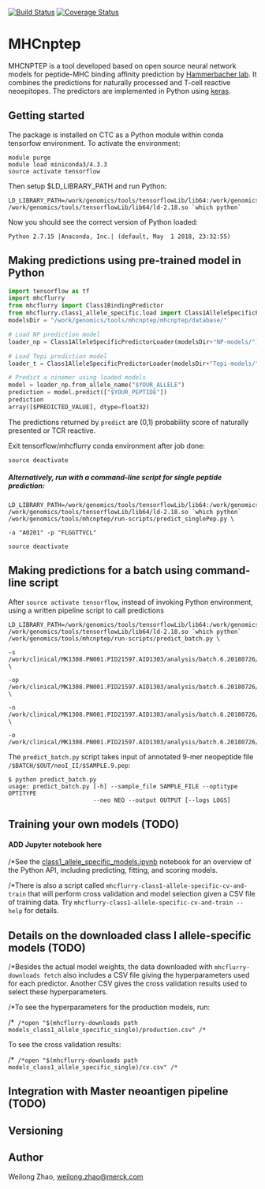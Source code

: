 [![Build Status](https://travis-ci.org/hammerlab/mhcflurry.svg?branch=master)](https://travis-ci.org/hammerlab/mhcflurry) [![Coverage Status](https://coveralls.io/repos/github/hammerlab/mhcflurry/badge.svg?branch=master)](https://coveralls.io/github/hammerlab/mhcflurry?branch=master)

# MHCnptep
MHCNPTEP is a tool developed based on open source neural network models for peptide-MHC binding affinity prediction by [Hammerbacher lab](). It combines the predictions for naturally processed and T-cell reactive neoepitopes.
The predictors are implemented in Python using [keras](https://keras.io).

## Getting started

The package is installed on CTC as a Python module within conda tensorfow environment. To activate the environment:

```shell
module purge
module load miniconda3/4.3.3
source activate tensorflow
```

Then setup $LD_LIBRARY_PATH and run Python:

```shell
LD_LIBRARY_PATH=/work/genomics/tools/tensorflowLib/lib64:/work/genomics/tools/tensorflowLib/usr/lib64/ /work/genomics/tools/tensorflowLib/lib64/ld-2.18.so `which python`
```

Now you should see the correct version of Python loaded:

```
Python 2.7.15 |Anaconda, Inc.| (default, May  1 2018, 23:32:55)
```

## Making predictions using pre-trained model in Python

```python
import tensorflow as tf
import mhcflurry
from mhcflurry import Class1BindingPredictor
from mhcflurry.class1_allele_specific.load import Class1AlleleSpecificPredictorLoader
modelsDir = "/work/genomics/tools/mhcnptep/mhcnptep/database/"

# Load NP prediction model
loader_np = Class1AlleleSpecificPredictorLoader(modelsDir+"NP-models/")

# Load Tepi prediction model
loader_t = Class1AlleleSpecificPredictorLoader(modelsDir+"Tepi-models/")

# Predict a ninemer using loaded models
model = loader_np.from_allele_name("$YOUR_ALLELE")
prediction = model.predict(["$YOUR_PEPTIDE"])
prediction
array([$PREDICTED_VALUE], dtype=float32)
```

The predictions returned by `predict` are (0,1) probability score of naturally presented or TCR reactive.

Exit tensorflow/mhcflurry conda environment after job done:

```shell
source deactivate
```

##### Alternatively, run with a command-line script for single peptide prediction:

```shell
LD_LIBRARY_PATH=/work/genomics/tools/tensorflowLib/lib64:/work/genomics/tools/tensorflowLib/usr/lib64/ /work/genomics/tools/tensorflowLib/lib64/ld-2.18.so `which python` /work/genomics/tools/mhcnptep/run-scripts/predict_singlePep.py \

-a "A0201" -p "FLGGTTVCL"

source deactivate
```

## Making predictions for a batch using command-line script

After ```source activate tensorflow```, instead of invoking Python environment, using a written pipeline script to call predictions

```shell
LD_LIBRARY_PATH=/work/genomics/tools/tensorflowLib/lib64:/work/genomics/tools/tensorflowLib/usr/lib64/ /work/genomics/tools/tensorflowLib/lib64/ld-2.18.so `which python` /work/genomics/tools/mhcnptep/run-scripts/predict_batch.py \

-s /work/clinical/MK1308.PN001.PID21597.AID1303/analysis/batch.6.20180726/match0726 \

-op /work/clinical/MK1308.PN001.PID21597.AID1303/analysis/batch.6.20180726/out0726/optitype/ \

-n /work/clinical/MK1308.PN001.PID21597.AID1303/analysis/batch.6.20180726/out0726/neoI_II/ \

-o /work/clinical/MK1308.PN001.PID21597.AID1303/analysis/batch.6.20180726/out0726/neoIGS/
```

The ```predict_batch.py``` script takes input of annotated 9-mer neopeptide file `/$BATCH/$OUT/neoI_II/$SAMPLE.9.pep`:

```shell
$ python predict_batch.py
usage: predict_batch.py [-h] --sample_file SAMPLE_FILE --optitype OPTITYPE
                        --neo NEO --output OUTPUT [--logs LOGS]
```

## Training your own models (TODO)

#### ADD Jupyter notebook here

/*See the [class1_allele_specific_models.ipynb](https://github.com/hammerlab/mhcflurry/blob/master/examples/class1_allele_specific_models.ipynb) notebook for an overview of the Python API, including predicting, fitting, and scoring models.

/*There is also a script called `mhcflurry-class1-allele-specific-cv-and-train` that will perform cross validation and model selection given a CSV file of training data. Try `mhcflurry-class1-allele-specific-cv-and-train --help` for details.

## Details on the downloaded class I allele-specific models (TODO)

/*Besides the actual model weights, the data downloaded with `mhcflurry-downloads fetch` also includes a CSV file giving the hyperparameters used for each predictor. Another CSV gives the cross validation results used to select these hyperparameters.

/*To see the hyperparameters for the production models, run:

/*```
/*open "$(mhcflurry-downloads path models_class1_allele_specific_single)/production.csv"
/*```

To see the cross validation results:

/*```
/*open "$(mhcflurry-downloads path models_class1_allele_specific_single)/cv.csv"
/*```


## Integration with Master neoantigen pipeline (TODO)

## Versioning

## Author
Weilong Zhao, weilong.zhao@merck.com
